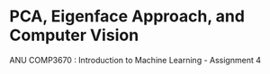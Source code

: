 # PCA, Eigenface Approach, and Computer Vision
ANU COMP3670 : Introduction to Machine Learning - Assignment 4
